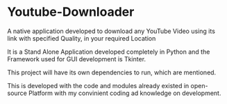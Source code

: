 # Youtube-Downloader
A native application developed to download any YouTube Video using its link with specified Quality, in your required Location


It is a Stand Alone Application developed completely in Python and the Framework used for GUI development is Tkinter.

This project will have its own dependencies to run, which are mentioned.

This is developed with the code and modules already existed in open-source Platform with my convinient coding ad knowledge on development.

